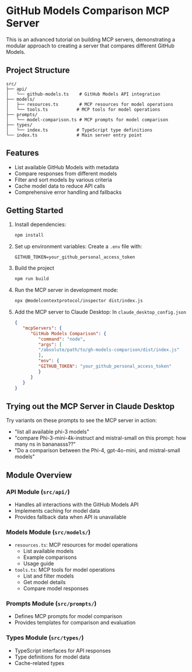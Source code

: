 # GitHub Models Comparison MCP Server

This is an advanced tutorial on building MCP servers, demonstrating a modular approach to creating a server that compares different GitHub Models.

## Project Structure

```
src/
├── api/
│   └── github-models.ts    # GitHub Models API integration
├── models/
│   ├── resources.ts        # MCP resources for model operations
│   └── tools.ts           # MCP tools for model operations
├── prompts/
│   └── model-comparison.ts # MCP prompts for model comparison
├── types/
│   └── index.ts           # TypeScript type definitions
└── index.ts               # Main server entry point
```

## Features

- List available GitHub Models with metadata
- Compare responses from different models
- Filter and sort models by various criteria
- Cache model data to reduce API calls
- Comprehensive error handling and fallbacks

## Getting Started

1. Install dependencies:
   ```bash
   npm install
   ```

2. Set up environment variables:
   Create a `.env` file with:
   ```
   GITHUB_TOKEN=your_github_personal_access_token
   ```

3. Build the project
   ```bash
   npm run build
   ```

4. Run the MCP server in development mode:
   ```bash
   npx @modelcontextprotocol/inspector dist/index.js
   ```

5. Add the MCP server to Claude Desktop:
   In `claude_desktop_config.json`
   ```json
   {
      "mcpServers": {
         "GitHub Models Comparison": {
            "command": "node",
            "args": [
            "/absolute/path/to/gh-models-comparison/dist/index.js"
            ],
            "env": {
            "GITHUB_TOKEN": "your_github_personal_access_token"
            }
         }
      }
   }

## Trying out the MCP Server in Claude Desktop
Try variants on these prompts to see the MCP server in action:

- "list all available phi-3 models"
- "compare Phi-3-mini-4k-instruct and mistral-small on this prompt: how many ns in bananasss??"
- "Do a comparison between the Phi-4, gpt-4o-mini, and mistral-small models"

## Module Overview

### API Module (`src/api/`)
- Handles all interactions with the GitHub Models API
- Implements caching for model data
- Provides fallback data when API is unavailable

### Models Module (`src/models/`)
- `resources.ts`: MCP resources for model operations
  - List available models
  - Example comparisons
  - Usage guide
- `tools.ts`: MCP tools for model operations
  - List and filter models
  - Get model details
  - Compare model responses

### Prompts Module (`src/prompts/`)
- Defines MCP prompts for model comparison
- Provides templates for comparison and evaluation

### Types Module (`src/types/`)
- TypeScript interfaces for API responses
- Type definitions for model data
- Cache-related types

